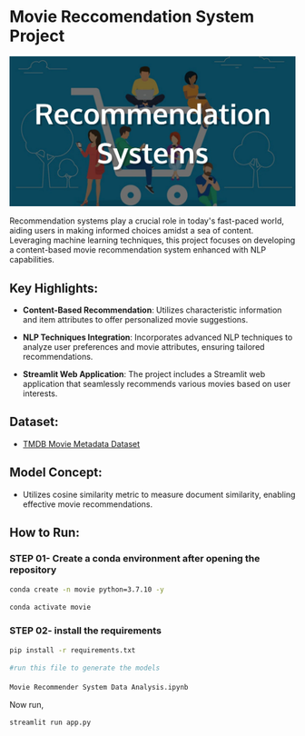 # Movie Reccomendation System Project

![workflow](demo/6.jpeg)

Recommendation systems play a crucial role in today's fast-paced world, aiding users in making informed choices amidst a sea of content. Leveraging machine learning techniques, this project focuses on developing a content-based movie recommendation system enhanced with NLP capabilities.

## Key Highlights:
- **Content-Based Recommendation**: Utilizes characteristic information and item attributes to offer personalized movie suggestions.
  
- **NLP Techniques Integration**: Incorporates advanced NLP techniques to analyze user preferences and movie attributes, ensuring tailored recommendations.

- **Streamlit Web Application**: The project includes a Streamlit web application that seamlessly recommends various movies based on user interests.

## Dataset:
- [TMDB Movie Metadata Dataset](https://www.kaggle.com/tmdb/tmdb-movie-metadata?select=tmdb_5000_movies.csv)

## Model Concept:
- Utilizes cosine similarity metric to measure document similarity, enabling effective movie recommendations.

## How to Run:
### STEP 01- Create a conda environment after opening the repository

```bash
conda create -n movie python=3.7.10 -y
```

```bash
conda activate movie
```


### STEP 02- install the requirements
```bash
pip install -r requirements.txt
```


```bash
#run this file to generate the models

Movie Recommender System Data Analysis.ipynb
```

Now run,
```bash
streamlit run app.py
```
